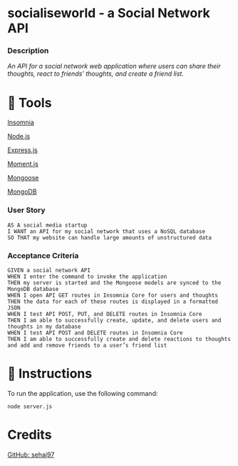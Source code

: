 # socialiseworld - a Social Network API

### Description

*An API for a social network web application where users can share their thoughts, react to friends’ thoughts, and create a friend list.*

# :hammer: Tools
[Insomnia](https://insomnia.rest/)

[Node.js](https://nodejs.org/en/)

[Express.js](https://expressjs.com/)

[Moment.js](https://www.npmjs.com/package/moment)

[Mongoose](https://www.npmjs.com/package/mongoose)

[MongoDB](https://www.mongodb.com/)

### User Story

```text
AS A social media startup
I WANT an API for my social network that uses a NoSQL database
SO THAT my website can handle large amounts of unstructured data
```

### Acceptance Criteria

```text
GIVEN a social network API
WHEN I enter the command to invoke the application
THEN my server is started and the Mongoose models are synced to the MongoDB database
WHEN I open API GET routes in Insomnia Core for users and thoughts
THEN the data for each of these routes is displayed in a formatted JSON
WHEN I test API POST, PUT, and DELETE routes in Insomnia Core
THEN I am able to successfully create, update, and delete users and thoughts in my database
WHEN I test API POST and DELETE routes in Insomnia Core
THEN I am able to successfully create and delete reactions to thoughts and add and remove friends to a user’s friend list
```


# :memo: Instructions

To run the application, use the following command:

    node server.js

# Credits
[GitHub: sehaj97](https://github.com/sehaj97)